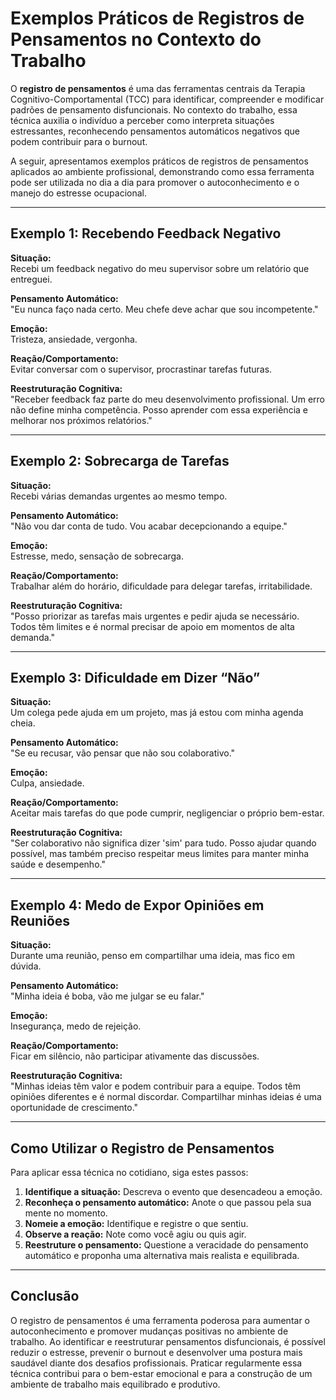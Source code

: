 
# Exemplos Práticos de Registros de Pensamentos no Contexto do Trabalho

O **registro de pensamentos** é uma das ferramentas centrais da Terapia Cognitivo-Comportamental (TCC) para identificar, compreender e modificar padrões de pensamento disfuncionais. No contexto do trabalho, essa técnica auxilia o indivíduo a perceber como interpreta situações estressantes, reconhecendo pensamentos automáticos negativos que podem contribuir para o burnout.

A seguir, apresentamos exemplos práticos de registros de pensamentos aplicados ao ambiente profissional, demonstrando como essa ferramenta pode ser utilizada no dia a dia para promover o autoconhecimento e o manejo do estresse ocupacional.

---

## Exemplo 1: Recebendo Feedback Negativo

**Situação:**  
Recebi um feedback negativo do meu supervisor sobre um relatório que entreguei.

**Pensamento Automático:**  
"Eu nunca faço nada certo. Meu chefe deve achar que sou incompetente."

**Emoção:**  
Tristeza, ansiedade, vergonha.

**Reação/Comportamento:**  
Evitar conversar com o supervisor, procrastinar tarefas futuras.

**Reestruturação Cognitiva:**  
"Receber feedback faz parte do meu desenvolvimento profissional. Um erro não define minha competência. Posso aprender com essa experiência e melhorar nos próximos relatórios."

---

## Exemplo 2: Sobrecarga de Tarefas

**Situação:**  
Recebi várias demandas urgentes ao mesmo tempo.

**Pensamento Automático:**  
"Não vou dar conta de tudo. Vou acabar decepcionando a equipe."

**Emoção:**  
Estresse, medo, sensação de sobrecarga.

**Reação/Comportamento:**  
Trabalhar além do horário, dificuldade para delegar tarefas, irritabilidade.

**Reestruturação Cognitiva:**  
"Posso priorizar as tarefas mais urgentes e pedir ajuda se necessário. Todos têm limites e é normal precisar de apoio em momentos de alta demanda."

---

## Exemplo 3: Dificuldade em Dizer “Não”

**Situação:**  
Um colega pede ajuda em um projeto, mas já estou com minha agenda cheia.

**Pensamento Automático:**  
"Se eu recusar, vão pensar que não sou colaborativo."

**Emoção:**  
Culpa, ansiedade.

**Reação/Comportamento:**  
Aceitar mais tarefas do que pode cumprir, negligenciar o próprio bem-estar.

**Reestruturação Cognitiva:**  
"Ser colaborativo não significa dizer 'sim' para tudo. Posso ajudar quando possível, mas também preciso respeitar meus limites para manter minha saúde e desempenho."

---

## Exemplo 4: Medo de Expor Opiniões em Reuniões

**Situação:**  
Durante uma reunião, penso em compartilhar uma ideia, mas fico em dúvida.

**Pensamento Automático:**  
"Minha ideia é boba, vão me julgar se eu falar."

**Emoção:**  
Insegurança, medo de rejeição.

**Reação/Comportamento:**  
Ficar em silêncio, não participar ativamente das discussões.

**Reestruturação Cognitiva:**  
"Minhas ideias têm valor e podem contribuir para a equipe. Todos têm opiniões diferentes e é normal discordar. Compartilhar minhas ideias é uma oportunidade de crescimento."

---

## Como Utilizar o Registro de Pensamentos

Para aplicar essa técnica no cotidiano, siga estes passos:

1. **Identifique a situação:** Descreva o evento que desencadeou a emoção.
2. **Reconheça o pensamento automático:** Anote o que passou pela sua mente no momento.
3. **Nomeie a emoção:** Identifique e registre o que sentiu.
4. **Observe a reação:** Note como você agiu ou quis agir.
5. **Reestruture o pensamento:** Questione a veracidade do pensamento automático e proponha uma alternativa mais realista e equilibrada.

---

## Conclusão

O registro de pensamentos é uma ferramenta poderosa para aumentar o autoconhecimento e promover mudanças positivas no ambiente de trabalho. Ao identificar e reestruturar pensamentos disfuncionais, é possível reduzir o estresse, prevenir o burnout e desenvolver uma postura mais saudável diante dos desafios profissionais. Praticar regularmente essa técnica contribui para o bem-estar emocional e para a construção de um ambiente de trabalho mais equilibrado e produtivo.
```
